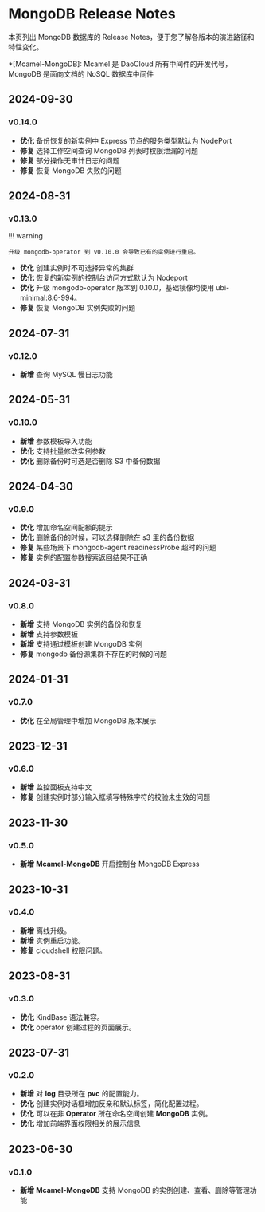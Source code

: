 # MongoDB Release Notes

本页列出 MongoDB 数据库的 Release Notes，便于您了解各版本的演进路径和特性变化。

*[Mcamel-MongoDB]: Mcamel 是 DaoCloud 所有中间件的开发代号，MongoDB 是面向文档的 NoSQL 数据库中间件

## 2024-09-30

### v0.14.0

- **优化** 备份恢复的新实例中 Express 节点的服务类型默认为 NodePort
- **修复** 选择工作空间查询 MongoDB 列表时权限泄漏的问题
- **修复** 部分操作无审计日志的问题
- **修复** 恢复 MongoDB 失败的问题

## 2024-08-31

### v0.13.0

!!! warning

    升级 mongodb-operator 到 v0.10.0 会导致已有的实例进行重启。

- **优化** 创建实例时不可选择异常的集群
- **优化** 恢复的新实例的控制台访问方式默认为 Nodeport
- **优化** 升级 mongodb-operator 版本到 0.10.0，基础镜像均使用 ubi-minimal:8.6-994。
- **修复** 恢复 MongoDB 实例失败的问题

## 2024-07-31

### v0.12.0

- **新增** 查询 MySQL 慢日志功能

## 2024-05-31

### v0.10.0

- **新增** 参数模板导入功能
- **优化** 支持批量修改实例参数
- **优化** 删除备份时可选是否删除 S3 中备份数据

## 2024-04-30

### v0.9.0

- **优化** 增加命名空间配额的提示
- **优化** 删除备份的时候，可以选择删除在 s3 里的备份数据
- **修复** 某些场景下 mongodb-agent readinessProbe 超时的问题
- **修复** 实例的配置参数搜索返回结果不正确

## 2024-03-31

### v0.8.0

- **新增** 支持 MongoDB 实例的备份和恢复
- **新增** 支持参数模板
- **新增** 支持通过模板创建 MongoDB 实例
- **修复** mongodb 备份源集群不存在的时候的问题

## 2024-01-31

### v0.7.0

- **优化** 在全局管理中增加 MongoDB 版本展示

## 2023-12-31

### v0.6.0

- **新增** 监控面板支持中文
- **修复** 创建实例时部分输入框填写特殊字符的校验未生效的问题

## 2023-11-30

### v0.5.0

- **新增** __Mcamel-MongoDB__  开启控制台 MongoDB Express

## 2023-10-31

### v0.4.0

- **新增** 离线升级。
- **新增** 实例重启功能。
- **修复** cloudshell 权限问题。

## 2023-08-31

### v0.3.0

- **优化** KindBase 语法兼容。
- **优化** operator 创建过程的页面展示。

## 2023-07-31

### v0.2.0

- **新增** 对 __log__  目录所在 __pvc__  的配置能力。
- **优化** 创建实例对话框增加反亲和默认标签，简化配置过程。
- **优化** 可以在非 __Operator__  所在命名空间创建 __MongoDB__  实例。
- **优化** 增加前端界面权限相关的展示信息

## 2023-06-30

### v0.1.0

- **新增** __Mcamel-MongoDB__  支持 MongoDB 的实例创建、查看、删除等管理功能
